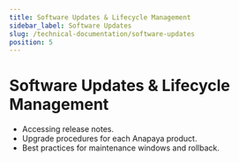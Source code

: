 ```yaml
---
title: Software Updates & Lifecycle Management
sidebar_label: Software Updates
slug: /technical-documentation/software-updates
position: 5
---
```

# Software Updates & Lifecycle Management
- Accessing release notes.
- Upgrade procedures for each Anapaya product.
- Best practices for maintenance windows and rollback.
